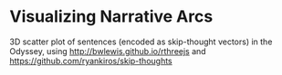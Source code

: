 # Visualizing Narrative Arcs

3D scatter plot of sentences (encoded as skip-thought vectors) in the Odyssey, using http://bwlewis.github.io/rthreejs and https://github.com/ryankiros/skip-thoughts
